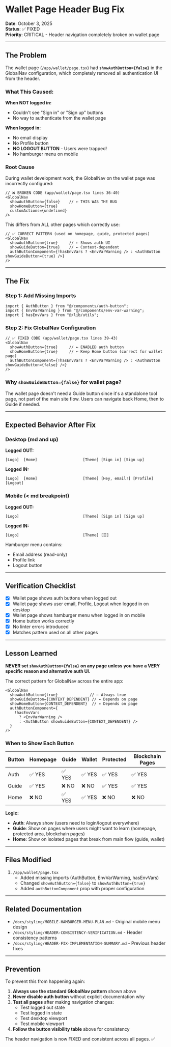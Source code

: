# Wallet Page Header Bug Fix

**Date**: October 3, 2025  
**Status**: ✅ FIXED  
**Priority**: CRITICAL - Header navigation completely broken on wallet page

---

## The Problem

The wallet page (`/app/wallet/page.tsx`) had **`showAuthButton={false}`** in the GlobalNav configuration, which completely removed all authentication UI from the header.

### What This Caused:

**When NOT logged in:**
- Couldn't see "Sign in" or "Sign up" buttons
- No way to authenticate from the wallet page

**When logged in:**
- No email display
- No Profile button
- **NO LOGOUT BUTTON** - Users were trapped!
- No hamburger menu on mobile

### Root Cause

During wallet development work, the GlobalNav on the wallet page was incorrectly configured:

```tsx
// ❌ BROKEN CODE (app/wallet/page.tsx lines 36-40)
<GlobalNav 
  showAuthButton={false}    // ← THIS WAS THE BUG
  showHomeButton={true}
  customActions={undefined}
/>
```

This differs from ALL other pages which correctly use:

```tsx
// ✅ CORRECT PATTERN (used on homepage, guide, protected pages)
<GlobalNav 
  showAuthButton={true}     // ← Shows auth UI
  showGuideButton={true}    // ← Context-dependent
  authButtonComponent={!hasEnvVars ? <EnvVarWarning /> : <AuthButton showGuideButton={true} />}
/>
```

---

## The Fix

### Step 1: Add Missing Imports

```tsx
import { AuthButton } from "@/components/auth-button";
import { EnvVarWarning } from "@/components/env-var-warning";
import { hasEnvVars } from "@/lib/utils";
```

### Step 2: Fix GlobalNav Configuration

```tsx
// ✅ FIXED CODE (app/wallet/page.tsx lines 39-43)
<GlobalNav 
  showAuthButton={true}     // ← ENABLED auth button
  showHomeButton={true}     // ← Keep Home button (correct for wallet page)
  authButtonComponent={!hasEnvVars ? <EnvVarWarning /> : <AuthButton showGuideButton={false} />}
/>
```

### Why `showGuideButton={false}` for wallet page?

The wallet page doesn't need a Guide button since it's a standalone tool page, not part of the main site flow. Users can navigate back Home, then to Guide if needed.

---

## Expected Behavior After Fix

### Desktop (md and up)

**Logged OUT:**
```
[Logo]  [Home]                    [Theme] [Sign in] [Sign up]
```

**Logged IN:**
```
[Logo]  [Home]                    [Theme] [Hey, email!] [Profile] [Logout]
```

### Mobile (< md breakpoint)

**Logged OUT:**
```
[Logo]                            [Theme] [Sign in] [Sign up]
```

**Logged IN:**
```
[Logo]                            [Theme] [☰]
```

Hamburger menu contains:
- Email address (read-only)
- Profile link
- Logout button

---

## Verification Checklist

- [x] Wallet page shows auth buttons when logged out
- [x] Wallet page shows user email, Profile, Logout when logged in on desktop
- [x] Wallet page shows hamburger menu when logged in on mobile
- [x] Home button works correctly
- [x] No linter errors introduced
- [x] Matches pattern used on all other pages

---

## Lesson Learned

**NEVER set `showAuthButton={false}` on any page unless you have a VERY specific reason and alternative auth UI.**

The correct pattern for GlobalNav across the entire app:

```tsx
<GlobalNav 
  showAuthButton={true}              // ← Always true
  showGuideButton={CONTEXT_DEPENDENT} // ← Depends on page
  showHomeButton={CONTEXT_DEPENDENT}  // ← Depends on page
  authButtonComponent={
    !hasEnvVars 
      ? <EnvVarWarning /> 
      : <AuthButton showGuideButton={CONTEXT_DEPENDENT} />
  }
/>
```

### When to Show Each Button

| Button | Homepage | Guide | Wallet | Protected | Blockchain Pages |
|--------|----------|-------|--------|-----------|------------------|
| Auth   | ✅ YES   | ✅ YES | ✅ YES  | ✅ YES    | ✅ YES           |
| Guide  | ✅ YES   | ❌ NO  | ❌ NO   | ✅ YES    | ✅ YES           |
| Home   | ❌ NO    | ✅ YES | ✅ YES  | ❌ NO     | ❌ NO            |

**Logic:**
- **Auth**: Always show (users need to login/logout everywhere)
- **Guide**: Show on pages where users might want to learn (homepage, protected area, blockchain pages)
- **Home**: Show on isolated pages that break from main flow (guide, wallet)

---

## Files Modified

1. `/app/wallet/page.tsx`
   - Added missing imports (AuthButton, EnvVarWarning, hasEnvVars)
   - Changed `showAuthButton={false}` to `showAuthButton={true}`
   - Added `authButtonComponent` prop with proper configuration

---

## Related Documentation

- `/docs/styling/MOBILE-HAMBURGER-MENU-PLAN.md` - Original mobile menu design
- `/docs/styling/HEADER-CONSISTENCY-VERIFICATION.md` - Header consistency patterns
- `/docs/styling/HEADER-FIX-IMPLEMENTATION-SUMMARY.md` - Previous header fixes

---

## Prevention

To prevent this from happening again:

1. **Always use the standard GlobalNav pattern** shown above
2. **Never disable auth button** without explicit documentation why
3. **Test all pages** after making navigation changes:
   - Test logged out state
   - Test logged in state
   - Test desktop viewport
   - Test mobile viewport
4. **Follow the button visibility table** above for consistency

The header navigation is now FIXED and consistent across all pages. ✅

